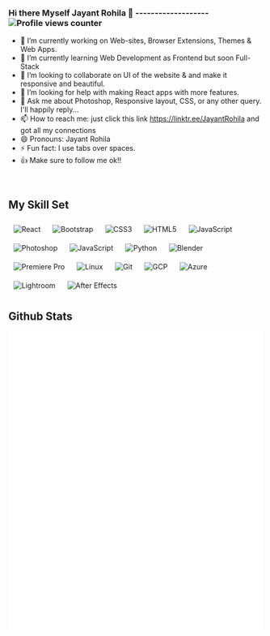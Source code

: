 ### Hi there Myself Jayant Rohila 👋 -------------------  ![Profile views counter](https://komarev.com/ghpvc/?username=jayantrohila57&style=flat-square&color=86d62f)

- 🔭 I’m currently working on Web-sites, Browser Extensions, Themes & Web Apps.
- 🌱 I’m currently learning Web Development as Frontend but soon Full-Stack
- 👯 I’m looking to collaborate on UI of the website & and make it responsive and beautiful.
- 🤔 I’m looking for help with making React apps with more features.
- 💬 Ask me about Photoshop, Responsive layout, CSS, or any other query. I'll happily reply...
- 📫 How to reach me: just click this link https://linktr.ee/JayantRohila and got all my connections
- 😄 Pronouns: Jayant Rohila
- ⚡ Fun fact: I use tabs over spaces.
- 👍 Make sure to follow me ok!!
<br/>  

## My Skill Set  


<div align="left">  
<img style="margin: 10px" src="https://profilinator.rishav.dev/skills-assets/react-original-wordmark.svg" alt="React" height="50" />  
<img style="margin: 10px" src="https://profilinator.rishav.dev/skills-assets/bootstrap-plain.svg" alt="Bootstrap" height="50" />  
<img style="margin: 10px" src="https://profilinator.rishav.dev/skills-assets/css3-original-wordmark.svg" alt="CSS3" height="50" />  
<img style="margin: 10px" src="https://profilinator.rishav.dev/skills-assets/html5-original-wordmark.svg" alt="HTML5" height="50" />  
<img style="margin: 10px" src="https://profilinator.rishav.dev/skills-assets/javascript-original.svg" alt="JavaScript" height="50" />  
<img style="margin: 10px" src="https://profilinator.rishav.dev/skills-assets/photoshop-plain.svg" alt="Photoshop" height="50" />  
<img style="margin: 10px" src="https://profilinator.rishav.dev/skills-assets/javascript-original.svg" alt="JavaScript" height="50" />  
<img style="margin: 10px" src="https://profilinator.rishav.dev/skills-assets/python-original.svg" alt="Python" height="50" />    
<img style="margin: 10px" src="https://profilinator.rishav.dev/skills-assets/blender_community_badge_white.svg" alt="Blender" height="50" />  
<img style="margin: 10px" src="https://profilinator.rishav.dev/skills-assets/adobepremierepro.png" alt="Premiere Pro" height="50" />   
<img style="margin: 10px" src="https://profilinator.rishav.dev/skills-assets/linux-original.svg" alt="Linux" height="50" />  
<img style="margin: 10px" src="https://profilinator.rishav.dev/skills-assets/git-scm-icon.svg" alt="Git" height="50" />  
<img style="margin: 10px" src="https://profilinator.rishav.dev/skills-assets/google_cloud-icon.svg" alt="GCP" height="50" />  
<img style="margin: 10px" src="https://profilinator.rishav.dev/skills-assets/microsoft_azure-icon.svg" alt="Azure" height="50" />  
<img style="margin: 10px" src="https://profilinator.rishav.dev/skills-assets/lightroom.png" alt="Lightroom" height="50" />  
<img style="margin: 10px" src="https://profilinator.rishav.dev/skills-assets/aftereffects.png" alt="After Effects" height="50" />  
</div>


## Github Stats  

<img src="https://github.com/jayantrohila57/stats/blob/master/generated/languages.svg" align="left" />


![](https://github.com/jayantrohila57/stats/blob/master/generated/overview.svg)
